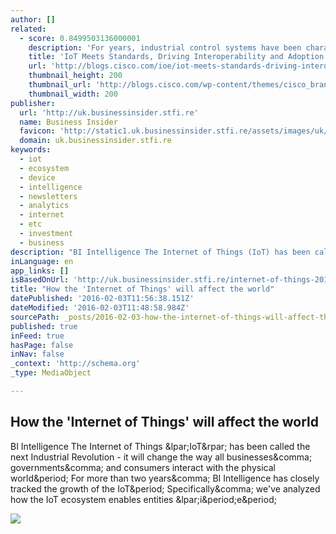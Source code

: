 ```yaml
---
author: []
related:
  - score: 0.8499503136000001
    description: 'For years, industrial control systems have been characterized by proprietary devices, protocols, communications, and applications. However, at the Hannover Fair last spring, virtually every exhibitor showed products that support IP, Ethernet, or Wi-Fi interfaces-something that would have been unthinkable just a decade ago.'
    title: 'IoT Meets Standards, Driving Interoperability and Adoption'
    url: 'http://blogs.cisco.com/ioe/iot-meets-standards-driving-interoperability-and-adoption'
    thumbnail_height: 200
    thumbnail_url: 'http://blogs.cisco.com/wp-content/themes/cisco_brand/images/Cisco_Logo_RGB-2color_92x52.gif'
    thumbnail_width: 200
publisher:
  url: 'http://uk.businessinsider.stfi.re'
  name: Business Insider
  favicon: 'http://static1.uk.businessinsider.stfi.re/assets/images/uk/favicons/favicon.ico?v=zXXjpe0lwg'
  domain: uk.businessinsider.stfi.re
keywords:
  - iot
  - ecosystem
  - device
  - intelligence
  - newsletters
  - analytics
  - internet
  - etc
  - investment
  - business
description: "BI Intelligence The Internet of Things (IoT) has been called the next Industrial Revolution - it will change the way all businesses, governments, and consumers interact with the physical world. For more than two years, BI Intelligence has closely tracked the growth of the IoT. Specifically, we've analyzed how the IoT ecosystem enables entities (i.e."
inLanguage: en
app_links: []
isBasedOnUrl: 'http://uk.businessinsider.stfi.re/internet-of-things-2015-forecasts-of-the-industrial-iot-connected-home-and-more-2015-10?r=US&IR=T&sf=ryvbol'
title: "How the 'Internet of Things' will affect the world"
datePublished: '2016-02-03T11:56:38.151Z'
dateModified: '2016-02-03T11:48:58.984Z'
sourcePath: _posts/2016-02-03-how-the-internet-of-things-will-affect-the-world.md
published: true
inFeed: true
hasPage: false
inNav: false
_context: 'http://schema.org'
_type: MediaObject

---
```

<article style=""><h1>How the 'Internet of Things' will affect the world</h1><p>BI Intelligence The Internet of Things &amp;lpar;IoT&amp;rpar; has been called the next Industrial Revolution - it will change the way all businesses&amp;comma; governments&amp;comma; and consumers interact with the physical world&amp;period; For more than two years&amp;comma; BI Intelligence has closely tracked the growth of the IoT&amp;period; Specifically&amp;comma; we've analyzed how the IoT ecosystem enables entities &amp;lpar;i&amp;period;e&amp;period;</p><img src="http://static5.uk.businessinsider.stfi.re/image/5637bd1cdd0895175d8b45dc-2550-12750/iotinfographic11-2015.jpg" /></article>